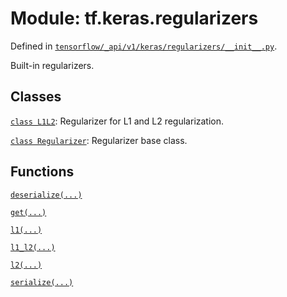 <div itemscope itemtype="http://developers.google.com/ReferenceObject">
<meta itemprop="name" content="tf.keras.regularizers" />
<meta itemprop="path" content="Stable" />
</div>

# Module: tf.keras.regularizers



Defined in [`tensorflow/_api/v1/keras/regularizers/__init__.py`](/code/stable/tensorflow/_api/v1/keras/regularizers/__init__.py).

Built-in regularizers.

## Classes

[`class L1L2`](../../tf/keras/regularizers/L1L2.md): Regularizer for L1 and L2 regularization.

[`class Regularizer`](../../tf/keras/regularizers/Regularizer.md): Regularizer base class.

## Functions

[`deserialize(...)`](../../tf/keras/regularizers/deserialize.md)

[`get(...)`](../../tf/keras/regularizers/get.md)

[`l1(...)`](../../tf/keras/regularizers/l1.md)

[`l1_l2(...)`](../../tf/keras/regularizers/l1_l2.md)

[`l2(...)`](../../tf/keras/regularizers/l2.md)

[`serialize(...)`](../../tf/keras/regularizers/serialize.md)

